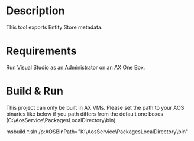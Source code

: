 ﻿# Description

This tool exports Entity Store metadata.

# Requirements

Run Visual Studio as an Administrator on an AX One Box.

# Build & Run

This project can only be built in AX VMs. Please set the path to your AOS binaries like below if you path differs from the default one boxes (C:\AosService\PackagesLocalDirectory\bin)

msbuild *.sln /p:AOSBinPath="K:\AosService\PackagesLocalDirectory\bin"